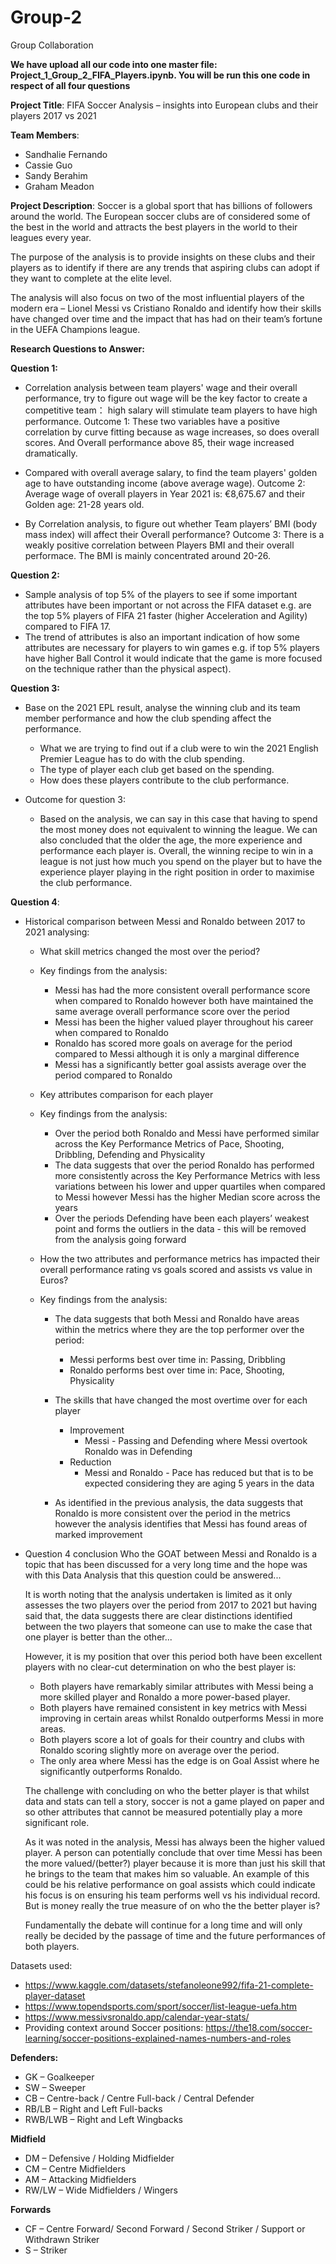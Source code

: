# Group-2
Group Collaboration

**We have upload all our code into one master file: Project_1_Group_2_FIFA_Players.ipynb. You will be run this one code in respect of all four questions**

**Project Title**: FIFA Soccer Analysis – insights into European clubs and their players 2017 vs 2021 

**Team Members**: 
 * Sandhalie Fernando
 * Cassie Guo
 * Sandy Berahim
 * Graham Meadon 

 
**Project Description**: 
Soccer is a global sport that has billions of followers around the world. The European soccer clubs are of considered some of the best in the world and attracts the best players in the world to their leagues every year. 

The purpose of the analysis is to provide insights on these clubs and their players as to identify if there are any trends that aspiring clubs can adopt if they want to complete at the elite level. 

The analysis will also focus on two of the most influential players of the modern era – Lionel Messi vs Cristiano Ronaldo and identify how their skills have changed over time and the impact that has had on their team’s fortune in the UEFA Champions league. 

**Research Questions to Answer:**

**Question 1:** 
 * Correlation analysis between team players' wage and their overall performance, try to figure out wage will be the key factor to create a   competitive team： high salary will stimulate team players to have high performance.
 Outcome 1: These two variables have a positive correlation by curve fitting because as wage increases, so does overall scores. And Overall performance above 85, their wage increased dramatically.

 * Compared with overall average salary, to find the team players' golden age to have outstanding income (above average wage).
   Outcome 2: Average wage of overall players in Year 2021 is: €8,675.67 and their Golden age: 21-28 years old.

 * By Correlation analysis, to figure out whether Team players’ BMI (body mass index) will affect their Overall performance?
   Outcome 3: There is a weakly positive correlation between Players BMI and their overall performace. The BMI is mainly concentrated around 20-26.

**Question 2:** 
 * Sample analysis of top 5% of the players to see if some important attributes have been important or not across the FIFA dataset e.g. are the top 5% players of FIFA 21 faster (higher Acceleration and Agility) compared to FIFA 17.  
 * The trend of attributes is also an important indication of how some attributes are necessary for players to win games e.g. if top 5% players have higher Ball Control it would indicate that the game is more focused on the technique rather than the physical aspect). 

**Question 3:**
 * Base on the 2021 EPL result, analyse the winning club and its team member performance and how the    club spending affect the performance. 
   * What we are trying to find out if a club were to win the 2021 English Premier League has to do        with the club spending.
   * The type of player each club get based on the spending.
   * How does these players contribute to the club performance.

* Outcome for question 3:
   * Based on the analysis, we can say in this case that having to spend the most money does not equivalent to winning the league. We can also concluded that the older the age, the more experience and performance each player is. Overall, the winning recipe to win in a league is not just how much you spend on the player but to have the experience player playing in the right position in order to maximise the club performance.

**Question 4**:
 * Historical comparison between Messi and Ronaldo between 2017 to 2021 analysing:
   * What skill metrics changed the most over the period?
    * Key findings from the analysis:
      * Messi has had the more consistent overall performance score when compared to Ronaldo however both have maintained the same average overall performance score           over the period
      * Messi has been the higher valued player throughout his career when compared to Ronaldo
      * Ronaldo has scored more goals on average for the period compared to Messi although it is only a marginal difference 
      * Messi has a significantly better goal assists average over the period compared to Ronaldo
   
   * Key attributes comparison for each player
    * Key findings from the analysis:
      * Over the period both Ronaldo and Messi have performed similar across the Key Performance Metrics of Pace, Shooting, Dribbling, Defending and Physicality
      * The data suggests that over the period Ronaldo has performed more consistently across the Key Performance Metrics with less variations between his lower and           upper quartiles when compared to Messi however Messi has the higher Median score across the years
      * Over the periods Defending have been each players’ weakest point and forms the outliers in the data - this will be removed from the analysis going forward
   
   * How the two attributes and performance metrics has impacted their overall performance rating vs goals scored and assists vs value in Euros?
    * Key findings from the analysis:
      * The data suggests that both Messi and Ronaldo have areas within the metrics where they are the top performer over the period:
         * Messi performs best over time in: Passing, Dribbling
         * Ronaldo performs best over time in: Pace, Shooting, Physicality
      * The skills that have changed the most overtime over for each player
         * Improvement 
             * Messi - Passing and Defending where Messi overtook Ronaldo was in Defending
         * Reduction
             * Messi and Ronaldo - Pace has reduced but that is to be expected considering they are aging 5 years in the data
      
      * As identified in the previous analysis, the data suggests that Ronaldo is more consistent over the period in the metrics however the analysis identifies               that Messi has found areas of marked improvement

 * Question 4 conclusion 
   Who the GOAT between Messi and Ronaldo is a topic that has been discussed for a very long time and the hope was with this Data Analysis that this question could be    answered... 

   It is worth noting that the analysis undertaken is limited as it only assesses the two players over the period from 2017 to 2021 but having said that, the data        suggests there are clear distinctions identified between the two players that someone can use to make the case that one player is better than the other... 

   However, it is my position that over this period both have been excellent players with no clear-cut determination on who the best player is:
      * Both players have remarkably similar attributes with Messi being a more skilled player and Ronaldo a more power-based player. 
      * Both players have remained consistent in key metrics with Messi improving in certain areas whilst Ronaldo outperforms Messi in more areas.
      * Both players score a lot of goals for their country and clubs with Ronaldo scoring slightly more on average over the period.
      * The only area where Messi has the edge is on Goal Assist where he significantly outperforms Ronaldo.
 
   The challenge with concluding on who the better player is that whilst data and stats can tell a story, soccer is not a game played on paper and so other attributes    that cannot be measured potentially play a more significant role. 

   As it was noted in the analysis, Messi has always been the higher valued player. A person can potentially conclude that over time Messi has been the more              valued/(better?) player because it is more than just his skill that he brings to the team that makes him so valuable. An example of this could be his relative          performance on goal assists which could indicate his focus is on ensuring his team performs well vs his individual record. But is money really the true measure of      on who the the better player is?

   Fundamentally the debate will continue for a long time and will only really be decided by the passage of time and the future performances of both players.

Datasets used:  
 * https://www.kaggle.com/datasets/stefanoleone992/fifa-21-complete-player-dataset
 * https://www.topendsports.com/sport/soccer/list-league-uefa.htm
 * https://www.messivsronaldo.app/calendar-year-stats/
 * Providing context around Soccer positions: https://the18.com/soccer-learning/soccer-positions-explained-names-numbers-and-roles  

**Defenders:**
 * GK – Goalkeeper
 * SW – Sweeper
 * CB – Centre-back / Centre Full-back / Central Defender
 * RB/LB – Right and Left Full-backs
 * RWB/LWB – Right and Left Wingbacks 

**Midfield**
 * DM – Defensive / Holding Midfielder
 * CM – Centre Midfielders
 * AM – Attacking Midfielders
 * RW/LW – Wide Midfielders / Wingers

**Forwards**
 * CF – Centre Forward/ Second Forward / Second Striker / Support or Withdrawn Striker 
 * S – Striker  
